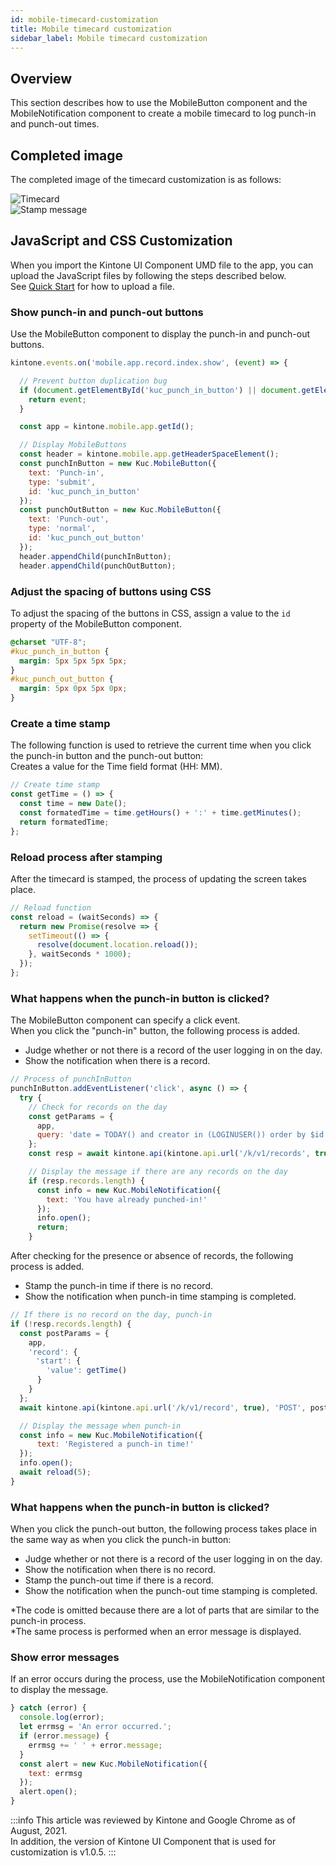 ```yaml
---
id: mobile-timecard-customization
title: Mobile timecard customization
sidebar_label: Mobile timecard customization
---
```


## Overview

This section describes how to use the MobileButton component and the MobileNotification component to create a mobile timecard to log punch-in and punch-out times.

## Completed image

The completed image of the timecard customization is as follows:

![Timecard](/img/timecard.png)<br/>
![Stamp message](/img/timecard_notification.png)

## JavaScript and CSS Customization

When you import the Kintone UI Component UMD file to the app, you can upload the JavaScript files by following the steps described below.<br/>
See [Quick Start](../getting-started/quick-start.md) for how to upload a file.

### Show punch-in and punch-out buttons

Use the MobileButton component to display the punch-in and punch-out buttons.

```javascript
kintone.events.on('mobile.app.record.index.show', (event) => {

  // Prevent button duplication bug
  if (document.getElementById('kuc_punch_in_button') || document.getElementById('kuc_punch_out_button')) {
    return event;
  }

  const app = kintone.mobile.app.getId();

  // Display MobileButtons
  const header = kintone.mobile.app.getHeaderSpaceElement();
  const punchInButton = new Kuc.MobileButton({
    text: 'Punch-in',
    type: 'submit',
    id: 'kuc_punch_in_button'
  });
  const punchOutButton = new Kuc.MobileButton({
    text: 'Punch-out',
    type: 'normal',
    id: 'kuc_punch_out_button'
  });
  header.appendChild(punchInButton);
  header.appendChild(punchOutButton);
```

### Adjust the spacing of buttons using CSS

To adjust the spacing of the buttons in CSS, assign a value to the `id` property of the MobileButton component.

```css
@charset "UTF-8";
#kuc_punch_in_button {
  margin: 5px 5px 5px 5px;
}
#kuc_punch_out_button {
  margin: 5px 0px 5px 0px;
}
```

### Create a time stamp

The following function is used to retrieve the current time when you click the punch-in button and the punch-out button:<br/>
Creates a value for the Time field format (HH: MM).

```javascript
// Create time stamp
const getTime = () => {
  const time = new Date();
  const formatedTime = time.getHours() + ':' + time.getMinutes();
  return formatedTime;
};
```

### Reload process after stamping

After the timecard is stamped, the process of updating the screen takes place.

```javascript
// Reload function
const reload = (waitSeconds) => {
  return new Promise(resolve => {
    setTimeout(() => {
      resolve(document.location.reload());
    }, waitSeconds * 1000);
  });
};
```

### What happens when the punch-in button is clicked?

The MobileButton component can specify a click event.<br/>
When you click the "punch-in" button, the following process is added.

- Judge whether or not there is a record of the user logging in on the day.
- Show the notification when there is a record.

```javascript
// Process of punchInButton
punchInButton.addEventListener('click', async () => {
  try {
    // Check for records on the day
    const getParams = {
      app,
      query: 'date = TODAY() and creator in (LOGINUSER()) order by $id desc limit 1 offset 0'
    };
    const resp = await kintone.api(kintone.api.url('/k/v1/records', true), 'GET', getParams);

    // Display the message if there are any records on the day
    if (resp.records.length) {
      const info = new Kuc.MobileNotification({
        text: 'You have already punched-in!'
      });
      info.open();
      return;
    }
```

After checking for the presence or absence of records, the following process is added.

- Stamp the punch-in time if there is no record.
- Show the notification when punch-in time stamping is completed.

```javascript
// If there is no record on the day, punch-in
if (!resp.records.length) {
  const postParams = {
    app,
    'record': {
    　'start': {
        'value': getTime()
      }
    }
  };
  await kintone.api(kintone.api.url('/k/v1/record', true), 'POST', postParams);

  // Display the message when punch-in
  const info = new Kuc.MobileNotification({
      text: 'Registered a punch-in time!'
  });
  info.open();
  await reload(5);
}
```

### What happens when the punch-in button is clicked?

When you click the punch-out button, the following process takes place in the same way as when you click the punch-in button:

- Judge whether or not there is a record of the user logging in on the day.
- Show the notification when there is no record.
- Stamp the punch-out time if there is a record.
- Show the notification when the punch-out time stamping is completed.

\*The code is omitted because there are a lot of parts that are similar to the punch-in process.<br/>
\*The same process is performed when an error message is displayed.

### Show error messages

If an error occurs during the process, use the MobileNotification component to display the message.

```javascript
} catch (error) {
  console.log(error);
  let errmsg = 'An error occurred.';
  if (error.message) {
    errmsg += ' ' + error.message;
  }
  const alert = new Kuc.MobileNotification({
    text: errmsg
  });
  alert.open();
}
```

:::info
This article was reviewed by Kintone and Google Chrome as of August, 2021.<br/>
In addition, the version of Kintone UI Component that is used for customization is v1.0.5.
:::
